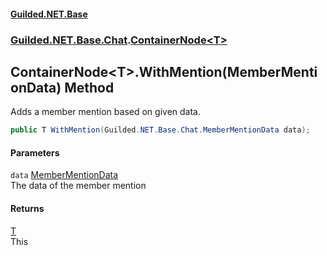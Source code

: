 #### [Guilded.NET.Base](Guilded_NET_Base.md 'Guilded.NET.Base')
### [Guilded.NET.Base.Chat](Guilded_NET_Base.md#Guilded_NET_Base_Chat 'Guilded.NET.Base.Chat').[ContainerNode&lt;T&gt;](ContainerNode_T_.md 'Guilded.NET.Base.Chat.ContainerNode&lt;T&gt;')
## ContainerNode&lt;T&gt;.WithMention(MemberMentionData) Method
Adds a member mention based on given data.  
```csharp
public T WithMention(Guilded.NET.Base.Chat.MemberMentionData data);
```
#### Parameters
<a name='Guilded_NET_Base_Chat_ContainerNode_T__WithMention(Guilded_NET_Base_Chat_MemberMentionData)_data'></a>
`data` [MemberMentionData](MemberMentionData.md 'Guilded.NET.Base.Chat.MemberMentionData')  
The data of the member mention
  
#### Returns
[T](ContainerNode_T_.md#Guilded_NET_Base_Chat_ContainerNode_T__T 'Guilded.NET.Base.Chat.ContainerNode&lt;T&gt;.T')  
This
